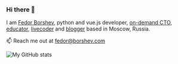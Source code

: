 ### Hi there 👋

<!--
**f213/f213** is a ✨ _special_ ✨ repository because its `README.md` (this file) appears on your GitHub profile.

Here are some ideas to get you started:

- 🔭 I’m currently working on ...
- 🌱 I’m currently learning ...
- 👯 I’m looking to collaborate on ...
- 🤔 I’m looking for help with ...
- 💬 Ask me about ...
- 📫 How to reach me: ...
- 😄 Pronouns: ...
- ⚡ Fun fact: ...
-->

I am [Fedor Borshev](https://borshev.com), python and vue.js developer, [on-demand CTO](http://fedorandsamat.com), [educator](https://education.borshev.com), [livecoder](https://www.youtube.com/channel/UCO8aN1B8ncJM09rohGvOiCQ) and [blogger](http://t.me/pmdaily) based in Moscow, Russia.

📫 Reach me out at fedor@borshev.com

![My GitHub stats](https://github-readme-stats.vercel.app/api?username=f213)
